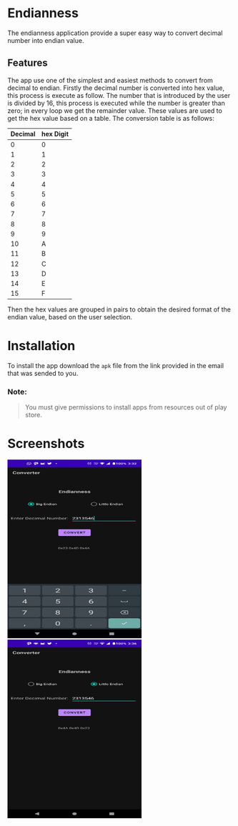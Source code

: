 # Endianness

The endianness application provide a super easy way to convert decimal number into endian value.

## Features
The app use one of the simplest and easiest methods to convert from decimal to endian. Firstly the decimal number is converted into hex value, this process is execute as follow.
The number that is introduced by the user is divided by 16, this process is executed while the number is greater than zero; in every loop we get the remainder value. These values are used to get the hex value based on a table. The conversion table is as follows:

| Decimal | hex Digit |
| ------ | ------ |
| 0 | 0 |
| 1 | 1 |
| 2 | 2 |
| 3 | 3 |
| 4 | 4 |
| 5 | 5 |
| 6 | 6 |
| 7 | 7 |
| 8 | 8 |
| 9 | 9 |
| 10 | A |
| 11 | B |
| 12 | C |
| 13 | D |
| 14 | E |
| 15 | F |


Then the hex values are grouped in pairs to obtain the desired format of the endian value, based on the user selection.

# Installation

To install the app download the `apk` file from the link provided in the email that was sended to you.

### Note:
> You must give permissions to install apps from resources out of play store.

# Screenshots

<img src="screenshots/big_endian.jpeg" height="400" width="300" alt="Big Endian Example"/> 

<img src="screenshots/little_endian.jpeg" height="400" width="300" alt="Little Endian Example"/>